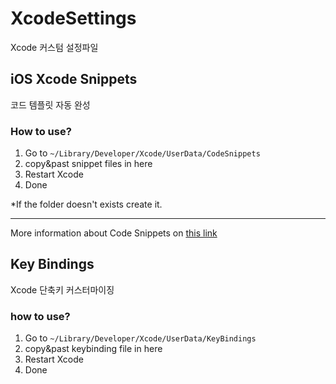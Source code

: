 # XcodeSettings
Xcode 커스텀 설정파일



## iOS Xcode Snippets

코드 템플릿 자동 완성



### How to use?
1. Go to `~/Library/Developer/Xcode/UserData/CodeSnippets`
2. copy&past snippet files in here
3. Restart Xcode
4. Done



*If the folder doesn't exists create it.

---

More information about Code Snippets on [this link](https://medium.com/@mjurfest/helpful-code-snippets-for-ios-21aa5ef894de#2720-c476906db172)





## Key Bindings

Xcode 단축키 커스터마이징



### how to use?

1. Go to `~/Library/Developer/Xcode/UserData/KeyBindings`
2. copy&past keybinding file in here
3. Restart Xcode
4. Done